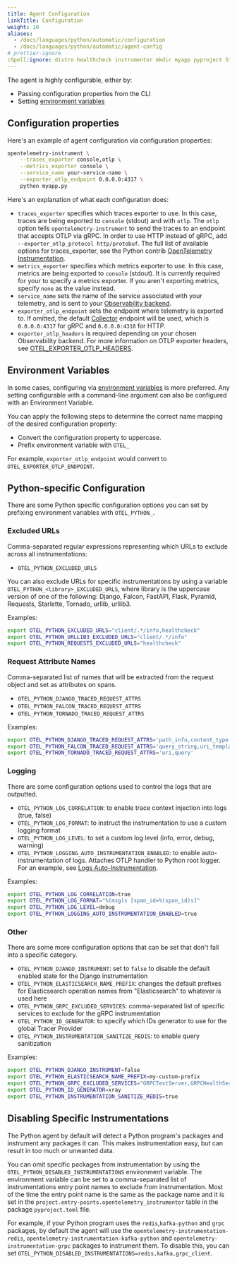```yaml
---
title: Agent Configuration
linkTitle: Configuration
weight: 10
aliases:
  - /docs/languages/python/automatic/configuration
  - /docs/languages/python/automatic/agent-config
# prettier-ignore
cSpell:ignore: distro healthcheck instrumentor mkdir myapp pyproject Starlette uninstrumented urllib virtualenv
---
```


The agent is highly configurable, either by:

- Passing configuration properties from the CLI
- Setting
  [environment variables](/docs/specs/otel/configuration/sdk-environment-variables/)

## Configuration properties

Here's an example of agent configuration via configuration properties:

```sh
opentelemetry-instrument \
    --traces_exporter console,otlp \
    --metrics_exporter console \
    --service_name your-service-name \
    --exporter_otlp_endpoint 0.0.0.0:4317 \
    python myapp.py
```

Here's an explanation of what each configuration does:

- `traces_exporter` specifies which traces exporter to use. In this case, traces
  are being exported to `console` (stdout) and with `otlp`. The `otlp` option
  tells `opentelemetry-instrument` to send the traces to an endpoint that
  accepts OTLP via gRPC. In order to use HTTP instead of gRPC, add
  `--exporter_otlp_protocol http/protobuf`. The full list of available options
  for traces_exporter, see the Python contrib
  [OpenTelemetry Instrumentation](https://github.com/open-telemetry/opentelemetry-python-contrib/tree/main/opentelemetry-instrumentation).
- `metrics_exporter` specifies which metrics exporter to use. In this case,
  metrics are being exported to `console` (stdout). It is currently required for
  your to specify a metrics exporter. If you aren't exporting metrics, specify
  `none` as the value instead.
- `service_name` sets the name of the service associated with your telemetry,
  and is sent to your [Observability backend](/ecosystem/vendors/).
- `exporter_otlp_endpoint` sets the endpoint where telemetry is exported to. If
  omitted, the default [Collector](/docs/collector/) endpoint will be used,
  which is `0.0.0.0:4317` for gRPC and `0.0.0.0:4318` for HTTP.
- `exporter_otlp_headers` is required depending on your chosen Observability
  backend. For more information on OTLP exporter headers, see
  [OTEL_EXPORTER_OTLP_HEADERS](/docs/languages/sdk-configuration/otlp-exporter/#otel_exporter_otlp_headers).

## Environment Variables

In some cases, configuring via
[environment variables](/docs/languages/sdk-configuration/) is more preferred.
Any setting configurable with a command-line argument can also be configured
with an Environment Variable.

You can apply the following steps to determine the correct name mapping of the
desired configuration property:

- Convert the configuration property to uppercase.
- Prefix environment variable with `OTEL_`

For example, `exporter_otlp_endpoint` would convert to
`OTEL_EXPORTER_OTLP_ENDPOINT`.

## Python-specific Configuration

There are some Python specific configuration options you can set by prefixing
environment variables with `OTEL_PYTHON_`.

### Excluded URLs

Comma-separated regular expressions representing which URLs to exclude across
all instrumentations:

- `OTEL_PYTHON_EXCLUDED_URLS`

You can also exclude URLs for specific instrumentations by using a variable
`OTEL_PYTHON_<library>_EXCLUDED_URLS`, where library is the uppercase version of
one of the following: Django, Falcon, FastAPI, Flask, Pyramid, Requests,
Starlette, Tornado, urllib, urllib3.

Examples:

```sh
export OTEL_PYTHON_EXCLUDED_URLS="client/.*/info,healthcheck"
export OTEL_PYTHON_URLLIB3_EXCLUDED_URLS="client/.*/info"
export OTEL_PYTHON_REQUESTS_EXCLUDED_URLS="healthcheck"
```

### Request Attribute Names

Comma-separated list of names that will be extracted from the request object and
set as attributes on spans.

- `OTEL_PYTHON_DJANGO_TRACED_REQUEST_ATTRS`
- `OTEL_PYTHON_FALCON_TRACED_REQUEST_ATTRS`
- `OTEL_PYTHON_TORNADO_TRACED_REQUEST_ATTRS`

Examples:

```sh
export OTEL_PYTHON_DJANGO_TRACED_REQUEST_ATTRS='path_info,content_type'
export OTEL_PYTHON_FALCON_TRACED_REQUEST_ATTRS='query_string,uri_template'
export OTEL_PYTHON_TORNADO_TRACED_REQUEST_ATTRS='uri,query'
```

### Logging

There are some configuration options used to control the logs that are
outputted.

- `OTEL_PYTHON_LOG_CORRELATION`: to enable trace context injection into logs
  (true, false)
- `OTEL_PYTHON_LOG_FORMAT`: to instruct the instrumentation to use a custom
  logging format
- `OTEL_PYTHON_LOG_LEVEL`: to set a custom log level (info, error, debug,
  warning)
- `OTEL_PYTHON_LOGGING_AUTO_INSTRUMENTATION_ENABLED`: to enable
  auto-instrumentation of logs. Attaches OTLP handler to Python root logger. For
  an example, see
  [Logs Auto-Instrumentation](/docs/zero-code/python/logs-example/).

Examples:

```sh
export OTEL_PYTHON_LOG_CORRELATION=true
export OTEL_PYTHON_LOG_FORMAT="%(msg)s [span_id=%(span_id)s]"
export OTEL_PYTHON_LOG_LEVEL=debug
export OTEL_PYTHON_LOGGING_AUTO_INSTRUMENTATION_ENABLED=true
```

### Other

There are some more configuration options that can be set that don't fall into a
specific category.

- `OTEL_PYTHON_DJANGO_INSTRUMENT`: set to `false` to disable the default enabled
  state for the Django instrumentation
- `OTEL_PYTHON_ELASTICSEARCH_NAME_PREFIX`: changes the default prefixes for
  Elasticsearch operation names from "Elasticsearch" to whatever is used here
- `OTEL_PYTHON_GRPC_EXCLUDED_SERVICES`: comma-separated list of specific
  services to exclude for the gRPC instrumentation
- `OTEL_PYTHON_ID_GENERATOR`: to specify which IDs generator to use for the
  global Tracer Provider
- `OTEL_PYTHON_INSTRUMENTATION_SANITIZE_REDIS`: to enable query sanitization

Examples:

```sh
export OTEL_PYTHON_DJANGO_INSTRUMENT=false
export OTEL_PYTHON_ELASTICSEARCH_NAME_PREFIX=my-custom-prefix
export OTEL_PYTHON_GRPC_EXCLUDED_SERVICES="GRPCTestServer,GRPCHealthServer"
export OTEL_PYTHON_ID_GENERATOR=xray
export OTEL_PYTHON_INSTRUMENTATION_SANITIZE_REDIS=true
```

## Disabling Specific Instrumentations

The Python agent by default will detect a Python program's packages and
instrument any packages it can. This makes instrumentation easy, but can result
in too much or unwanted data.

You can omit specific packages from instrumentation by using the
`OTEL_PYTHON_DISABLED_INSTRUMENTATIONS` environment variable. The environment
variable can be set to a comma-separated list of instrumentations entry point
names to exclude from instrumentation. Most of the time the entry point name is
the same as the package name and it is set in the
`project.entry-points.opentelemetry_instrumentor` table in the package
`pyproject.toml` file.

For example, if your Python program uses the `redis`,`kafka-python` and `grpc`
packages, by default the agent will use the
`opentelemetry-instrumentation-redis`,
`opentelemetry-instrumentation-kafka-python` and
`opentelemetry-instrumentation-grpc` packages to instrument them. To disable
this, you can set
`OTEL_PYTHON_DISABLED_INSTRUMENTATIONS=redis,kafka,grpc_client`.
